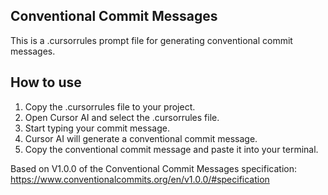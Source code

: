 ## Conventional Commit Messages

This is a .cursorrules prompt file for generating conventional commit messages.

## How to use

1. Copy the .cursorrules file to your project.
2. Open Cursor AI and select the .cursorrules file.
3. Start typing your commit message.
4. Cursor AI will generate a conventional commit message.
5. Copy the conventional commit message and paste it into your terminal.

Based on V1.0.0 of the Conventional Commit Messages specification: https://www.conventionalcommits.org/en/v1.0.0/#specification

